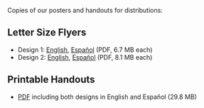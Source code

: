 
Copies of our posters and handouts for distributions:

## Letter Size Flyers
* Design 1: [English](./BWFlyer2.pdf), [Español](./EspanolBWFlyer2.pdf) (PDF, 6.7 MB each)
* Design 2: [English](./BWFlyer3.pdf), [Español](./EspanolBWFlyer3.pdf) (PDF, 8.1 MB each)

## Printable Handouts
* [PDF](./BWHandouts.pdf) including both designs in English and Español (29.8 MB)